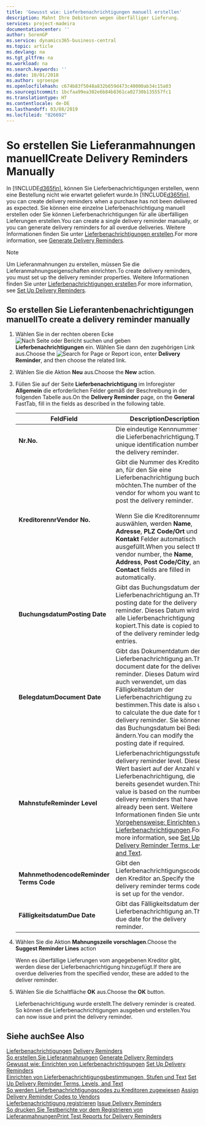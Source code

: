 ```yaml
---
title: 'Gewusst wie: Lieferbenachrichtigungen manuell erstellen'
description: Mahnt Ihre Debitoren wegen überfälliger Lieferung.
services: project-madeira
documentationcenter: ''
author: SorenGP
ms.service: dynamics365-business-central
ms.topic: article
ms.devlang: na
ms.tgt_pltfrm: na
ms.workload: na
ms.search.keywords: ''
ms.date: 10/01/2018
ms.author: sgroespe
ms.openlocfilehash: c674b83f5048a832b659d473c40000ab34c15a03
ms.sourcegitcommit: 1bcfaa99ea302e6b84b8361ca02730b135557fc1
ms.translationtype: HT
ms.contentlocale: de-DE
ms.lasthandoff: 03/08/2019
ms.locfileid: "826692"
---
```

# <a name="create-delivery-reminders-manually"></a><span data-ttu-id="5b5e3-103">So erstellen Sie Lieferanmahnungen manuell</span><span class="sxs-lookup"><span data-stu-id="5b5e3-103">Create Delivery Reminders Manually</span></span>
<span data-ttu-id="5b5e3-104">In [!INCLUDE[d365fin](../../includes/d365fin_md.md)], können Sie Lieferbenachrichtigungen erstellen, wenn eine Bestellung nicht wie erwartet geliefert wurde.</span><span class="sxs-lookup"><span data-stu-id="5b5e3-104">In [!INCLUDE[d365fin](../../includes/d365fin_md.md)], you can create delivery reminders when a purchase has not been delivered as expected.</span></span> <span data-ttu-id="5b5e3-105">Sie können eine einzelne Lieferbenachrichtigung manuell erstellen oder Sie können Lieferbenachrichtigungen für alle überfälligen Lieferungen erstellen.</span><span class="sxs-lookup"><span data-stu-id="5b5e3-105">You can create a single delivery reminder manually, or you can generate delivery reminders for all overdue deliveries.</span></span> <span data-ttu-id="5b5e3-106">Weitere Informationen finden Sie unter [Lieferbenachrichtigungen erstellen](how-to-generate-delivery-reminders.md).</span><span class="sxs-lookup"><span data-stu-id="5b5e3-106">For more information, see [Generate Delivery Reminders](how-to-generate-delivery-reminders.md).</span></span>

> [!NOTE]
> <span data-ttu-id="5b5e3-107">Um Lieferanmahnungen zu erstellen, müssen Sie die Lieferanmahnungseigenschaften einrichten.</span><span class="sxs-lookup"><span data-stu-id="5b5e3-107">To create delivery reminders, you must set up the delivery reminder properties.</span></span> <span data-ttu-id="5b5e3-108">Weitere Informationen finden Sie unter [Lieferbenachrichtigungen erstellen](how-to-set-up-delivery-reminders.md).</span><span class="sxs-lookup"><span data-stu-id="5b5e3-108">For more information, see [Set Up Delivery Reminders](how-to-set-up-delivery-reminders.md).</span></span>

## <a name="to-create-a-delivery-reminder-manually"></a><span data-ttu-id="5b5e3-109">So erstellen Sie Lieferantenbenachrichtigungen manuell</span><span class="sxs-lookup"><span data-stu-id="5b5e3-109">To create a delivery reminder manually</span></span>  

1.  <span data-ttu-id="5b5e3-110">Wählen Sie in der rechten oberen Ecke ![Nach Seite oder Bericht suchen](../../media/ui-search/search_small.png "Symbol nach Seite oder Bericht suchen") und geben **Lieferbenachrichtigungen** ein. Wählen Sie dann den zugehörigen Link aus.</span><span class="sxs-lookup"><span data-stu-id="5b5e3-110">Choose the ![Search for Page or Report](../../media/ui-search/search_small.png "Search for Page or Report icon") icon, enter **Delivery Reminder**, and then choose the related link.</span></span>  
2.  <span data-ttu-id="5b5e3-111">Wählen Sie die Aktion **Neu** aus.</span><span class="sxs-lookup"><span data-stu-id="5b5e3-111">Choose the **New** action.</span></span>  
3.  <span data-ttu-id="5b5e3-112">Füllen Sie auf der Seite **Lieferbenachrichtigung** im Inforegister **Allgemein** die erforderlichen Felder gemäß der Beschreibung in der folgenden Tabelle aus.</span><span class="sxs-lookup"><span data-stu-id="5b5e3-112">On the **Delivery Reminder** page, on the **General** FastTab, fill in the fields as described in the following table.</span></span>  

    |<span data-ttu-id="5b5e3-113">Feld</span><span class="sxs-lookup"><span data-stu-id="5b5e3-113">Field</span></span>|<span data-ttu-id="5b5e3-114">Description</span><span class="sxs-lookup"><span data-stu-id="5b5e3-114">Description</span></span>|  
    |---------------------------------|---------------------------------------|  
    |<span data-ttu-id="5b5e3-115">**Nr.**</span><span class="sxs-lookup"><span data-stu-id="5b5e3-115">**No.**</span></span>|<span data-ttu-id="5b5e3-116">Die eindeutige Kennnummer für die Lieferbenachrichtigung.</span><span class="sxs-lookup"><span data-stu-id="5b5e3-116">The unique identification number for the delivery reminder.</span></span>|  
    |<span data-ttu-id="5b5e3-117">**Kreditorennr**</span><span class="sxs-lookup"><span data-stu-id="5b5e3-117">**Vendor No.**</span></span>|<span data-ttu-id="5b5e3-118">Gibt die Nummer des Kreditors an, für den Sie eine Lieferbenachrichtigung buchen möchten.</span><span class="sxs-lookup"><span data-stu-id="5b5e3-118">The number of the vendor for whom you want to post the delivery reminder.</span></span><br /><br /> <span data-ttu-id="5b5e3-119">Wenn Sie die Kreditorennummer auswählen, werden **Name**, **Adresse**, **PLZ Code/Ort** und **Kontakt** Felder automatisch ausgefüllt.</span><span class="sxs-lookup"><span data-stu-id="5b5e3-119">When you select the vendor number, the **Name**, **Address**, **Post Code/City**, and **Contact** fields are filled in automatically.</span></span>|  
    |<span data-ttu-id="5b5e3-120">**Buchungsdatum**</span><span class="sxs-lookup"><span data-stu-id="5b5e3-120">**Posting Date**</span></span>|<span data-ttu-id="5b5e3-121">Gibt das Buchungsdatum der Lieferbenachrichtigung an.</span><span class="sxs-lookup"><span data-stu-id="5b5e3-121">The posting date for the delivery reminder.</span></span> <span data-ttu-id="5b5e3-122">Dieses Datum wird in alle Lieferbenachrichtigung kopiert.</span><span class="sxs-lookup"><span data-stu-id="5b5e3-122">This date is copied to all of the delivery reminder ledger entries.</span></span>|  
    |<span data-ttu-id="5b5e3-123">**Belegdatum**</span><span class="sxs-lookup"><span data-stu-id="5b5e3-123">**Document Date**</span></span>|<span data-ttu-id="5b5e3-124">Gibt das Dokumentdatum der Lieferbenachrichtigung an.</span><span class="sxs-lookup"><span data-stu-id="5b5e3-124">The document date for the delivery reminder.</span></span> <span data-ttu-id="5b5e3-125">Dieses Datum wird auch verwendet, um das Fälligkeitsdatum der Lieferbenachrichtigung zu bestimmen.</span><span class="sxs-lookup"><span data-stu-id="5b5e3-125">This date is also used to calculate the due date for the delivery reminder.</span></span> <span data-ttu-id="5b5e3-126">Sie können das Buchungsdatum bei Bedarf ändern.</span><span class="sxs-lookup"><span data-stu-id="5b5e3-126">You can modify the posting date if required.</span></span>|  
    |<span data-ttu-id="5b5e3-127">**Mahnstufe**</span><span class="sxs-lookup"><span data-stu-id="5b5e3-127">**Reminder Level**</span></span>|<span data-ttu-id="5b5e3-128">Lieferbenachrichtigungsstufe.</span><span class="sxs-lookup"><span data-stu-id="5b5e3-128">The delivery reminder level.</span></span> <span data-ttu-id="5b5e3-129">Dieser Wert basiert auf der Anzahl von Lieferbenachrichtigung, die bereits gesendet wurden.</span><span class="sxs-lookup"><span data-stu-id="5b5e3-129">This value is based on the number of delivery reminders that have already been sent.</span></span> <span data-ttu-id="5b5e3-130">Weitere Informationen finden Sie unter [Vorgehensweise: Einrichten von Lieferbenachrichtigungen](how-to-set-up-delivery-reminder-terms-levels-and-text.md).</span><span class="sxs-lookup"><span data-stu-id="5b5e3-130">For more information, see [Set Up Delivery Reminder Terms, Levels, and Text](how-to-set-up-delivery-reminder-terms-levels-and-text.md).</span></span>|  
    |<span data-ttu-id="5b5e3-131">**Mahnmethodencode**</span><span class="sxs-lookup"><span data-stu-id="5b5e3-131">**Reminder Terms Code**</span></span>|<span data-ttu-id="5b5e3-132">Gibt den Lieferbenachrichtigungscode für den Kreditor an.</span><span class="sxs-lookup"><span data-stu-id="5b5e3-132">Specify the delivery reminder terms code that is set up for the vendor.</span></span>|  
    |<span data-ttu-id="5b5e3-133">**Fälligkeitsdatum**</span><span class="sxs-lookup"><span data-stu-id="5b5e3-133">**Due Date**</span></span>|<span data-ttu-id="5b5e3-134">Gibt das Fälligkeitsdatum der Lieferbenachrichtigung an.</span><span class="sxs-lookup"><span data-stu-id="5b5e3-134">The due date for the delivery reminder.</span></span>|  

4.  <span data-ttu-id="5b5e3-135">Wählen Sie die Aktion **Mahnungszeile vorschlagen**.</span><span class="sxs-lookup"><span data-stu-id="5b5e3-135">Choose the **Suggest Reminder Lines** action</span></span>  

    <span data-ttu-id="5b5e3-136">Wenn es überfällige Lieferungen vom angegebenen Kreditor gibt, werden diese der Lieferbenachrichtigung hinzugefügt.</span><span class="sxs-lookup"><span data-stu-id="5b5e3-136">If there are overdue deliveries from the specified vendor, these are added to the deliver reminder.</span></span>  

5.  <span data-ttu-id="5b5e3-137">Wählen Sie die Schaltfläche **OK** aus.</span><span class="sxs-lookup"><span data-stu-id="5b5e3-137">Choose the **OK** button.</span></span>  

    <span data-ttu-id="5b5e3-138">Lieferbenachrichtigung wurde erstellt.</span><span class="sxs-lookup"><span data-stu-id="5b5e3-138">The delivery reminder is created.</span></span> <span data-ttu-id="5b5e3-139">So können die Lieferbenachrichtigungen ausgeben und erstellen.</span><span class="sxs-lookup"><span data-stu-id="5b5e3-139">You can now issue and print the delivery reminder.</span></span>  

## <a name="see-also"></a><span data-ttu-id="5b5e3-140">Siehe auch</span><span class="sxs-lookup"><span data-stu-id="5b5e3-140">See Also</span></span>  
 <span data-ttu-id="5b5e3-141">[Lieferbenachrichtigungen](delivery-reminders.md) </span><span class="sxs-lookup"><span data-stu-id="5b5e3-141">[Delivery Reminders](delivery-reminders.md) </span></span>  
 <span data-ttu-id="5b5e3-142">[So erstellen Sie Lieferanmahnungen](how-to-generate-delivery-reminders.md) </span><span class="sxs-lookup"><span data-stu-id="5b5e3-142">[Generate Delivery Reminders](how-to-generate-delivery-reminders.md) </span></span>  
 <span data-ttu-id="5b5e3-143">[Gewusst wie: Einrichten von Lieferbenachrichtigungen](how-to-set-up-delivery-reminders.md) </span><span class="sxs-lookup"><span data-stu-id="5b5e3-143">[Set Up Delivery Reminders](how-to-set-up-delivery-reminders.md) </span></span>  
 <span data-ttu-id="5b5e3-144">[Einrichten von Lieferbenachrichtigungsbestimmungen, Stufen und Text](how-to-set-up-delivery-reminder-terms-levels-and-text.md) </span><span class="sxs-lookup"><span data-stu-id="5b5e3-144">[Set Up Delivery Reminder Terms, Levels, and Text](how-to-set-up-delivery-reminder-terms-levels-and-text.md) </span></span>  
 <span data-ttu-id="5b5e3-145">[So werden Lieferbenachrichtigungscodes zu Kreditoren zugewiesen](how-to-assign-delivery-reminder-codes-to-vendors.md) </span><span class="sxs-lookup"><span data-stu-id="5b5e3-145">[Assign Delivery Reminder Codes to Vendors](how-to-assign-delivery-reminder-codes-to-vendors.md) </span></span>  
 <span data-ttu-id="5b5e3-146">[Lieferbenachrichtigung registrieren](how-to-issue-delivery-reminders.md) </span><span class="sxs-lookup"><span data-stu-id="5b5e3-146">[Issue Delivery Reminders](how-to-issue-delivery-reminders.md) </span></span>  
 [<span data-ttu-id="5b5e3-147">So drucken Sie Testberichte vor dem Registrieren von Lieferanmahnungen</span><span class="sxs-lookup"><span data-stu-id="5b5e3-147">Print Test Reports for Delivery Reminders</span></span>](how-to-print-test-reports-for-delivery-reminders.md)
